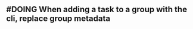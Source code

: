 ## #DOING When adding a task to a group with the cli, replace group metadata
<!--
#story
created:2023-10-03T02:33:03.211Z
task-id:Cwven
story-id:When-adding-a-task-to-a-group-with-the-cli,-replace-group-metadata order:-40
-->
